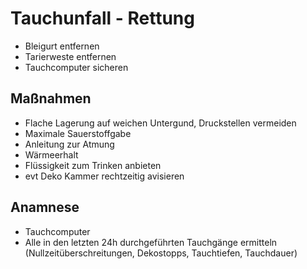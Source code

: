 # Tauchunfall - Rettung

+ Bleigurt entfernen
+ Tarierweste entfernen
+ Tauchcomputer sicheren

## Maßnahmen
+ Flache Lagerung auf weichen Untergund, Druckstellen vermeiden
+ Maximale Sauerstoffgabe
+ Anleitung zur Atmung
+ Wärmeerhalt
+ Flüssigkeit zum Trinken anbieten
+ evt Deko Kammer rechtzeitig avisieren

## Anamnese
+ Tauchcomputer
+ Alle in den letzten 24h durchgeführten Tauchgänge ermitteln (Nullzeitüberschreitungen, Dekostopps, Tauchtiefen, Tauchdauer)
